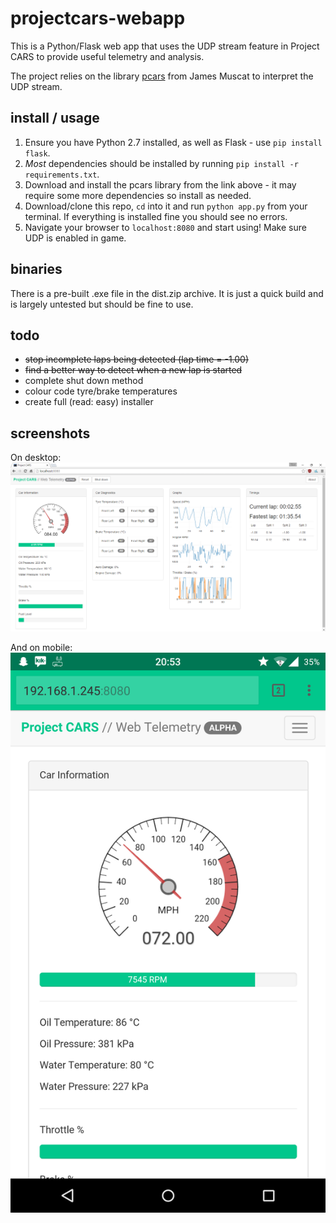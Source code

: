 # projectcars-webapp

This is a Python/Flask web app that uses the UDP stream feature in Project CARS to provide useful telemetry and analysis.

The project relies on the library [pcars](https://github.com/jamesremuscat/pcars) from James Muscat to interpret the UDP stream.

## install / usage

1. Ensure you have Python 2.7 installed, as well as Flask - use `pip install flask`.
2. _Most_ dependencies should be installed by running `pip install -r requirements.txt`.
3. Download and install the pcars library from the link above - it may require some more dependencies so install as needed.
4. Download/clone this repo, `cd` into it and run `python app.py` from your terminal. If everything is installed fine you should see no errors.
5. Navigate your browser to `localhost:8080` and start using! Make sure UDP is enabled in game.

## binaries

There is a pre-built .exe file in the dist.zip archive. It is just a quick build and is largely untested but should be fine to use.

## todo

* ~~stop incomplete laps being detected (lap time = -1.00)~~
* ~~find a better way to detect when a new lap is started~~
* complete shut down method
* colour code tyre/brake temperatures
* create full (read: easy) installer

## screenshots

On desktop:
![desktop01](screenshot/desktop01.png)

And on mobile:
![mobile01](screenshot/mobile01.png)